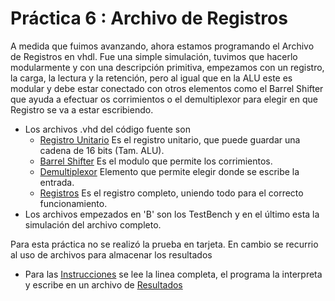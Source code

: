 # Práctica 6 : Archivo de Registros
A medida que fuimos avanzando, ahora estamos programando el Archivo de Registros en vhdl.
Fue una simple simulación, tuvimos que hacerlo modularmente y con una descripción primitiva,
empezamos con un registro, la carga, la lectura y la retención, pero al igual que en la ALU
este es modular y debe estar conectado con otros elementos como el Barrel Shifter que ayuda a
efectuar os corrimientos o el demultiplexor para elegir en que Registro se va a estar escribiendo.

+ Los archivos .vhd del código fuente son
  + [Registro Unitario](Reg.vhd) Es el registro unitario, que puede guardar una cadena de 16 bits (Tam. ALU).
  + [Barrel Shifter](BS.vhd) Es el modulo que permite los corrimientos.
  + [Demultiplexor](Reg.vhd) Elemento que permite elegir donde se escribe la entrada.
  + [Registros](Regs.vhd) Es el registro completo, uniendo todo para el correcto funcionamiento.
+ Los archivos empezados en 'B' son los TestBench y en el último esta la simulación del archivo completo.

Para esta práctica no se realizó la prueba en tarjeta. En cambio se recurrio al uso de archivos para almacenar los resultados
+ Para las [Instrucciones](INSTRUCCIONES.txt) se lee la linea completa, el programa la interpreta y escribe
en un archivo de [Resultados](RESULTADO.txt)
